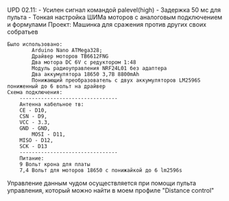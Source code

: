 UPD 02.11:
      - Усилен сигнал командой palevel(high)
      - Задержка 50 мс для пульта
      - Тонкая настройка ШИМа моторов с аналоговым подключением и формулами
Проект: Машинка для сражения против других своих собратьев

	Было использовано:
	    	Arduino Nano ATMega328;
	    	Драйвер моторов TB6612FNG
	    	Два мотора DC 6V с редуктором 1:48
	    	Модуль радиоуправления NRF24L01 без адаптера
	    	Два аккумулятора 18650 3,7В 8800mAh
	    	Понижающий преобразователь с двух аккумуляторов LM2596S пониженный до 6 вольт на драйвер
	Схема подключения:
		--------------------------------
  		Антенна кабельное тв:
		CE - D10, 
		CSN - D9, 
		VCC - 3.3, 
		GND - GND, 
	        MOSI - D11, 
	 	MISO - D12, 
		SCK - D13
		--------------------------------
		Питание:
		9 Вольт крона для платы
		7,4 Вольт для моторов 18650 с понижайкой до 6 lm2596s
Управление данным чудом осуществляется при помощи пульта управления, который можно найти в моем профиле "Distance control"

